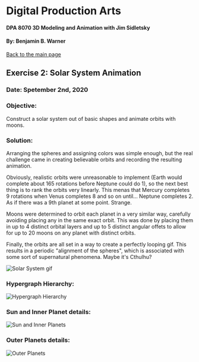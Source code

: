 # Digital Production Arts
#### DPA 8070 3D Modeling and Animation with Jim Sidletsky
#### By: Benjamin B. Warner

[Back to the main page](https://benwarnerdigitalarts.github.io/3Dworks/)

## Exercise 2: Solar System Animation
### Date: Spetember 2nd, 2020

### Objective:
Construct a solar system out of basic shapes and animate orbits with moons.

### Solution:
Arranging the spheres and assigning colors was simple enough, but the real challenge came in creating believable orbits and recording the resulting animation.

Obviously, realistic orbits were unreasonable to implement (Earth would complete about 165 rotations before Neptune could do 1), so the next best thing is to rank the orbits very linearly.  This menas that Mercury completes 9 rotations when Venus completes 8 and so on until... Neptune completes 2. As if there was a 9th planet at some point.  Strange.

Moons were determined to orbit each planet in a very similar way, carefully avoiding placing any in the same exact orbit.  This was done by placing them in up to 4 distinct orbital layers and up to 5 distinct angular offets to allow for up to 20 moons on any planet with distinct orbits.

Finally, the orbits are all set in a way to create a perfectly looping gif.  This results in a periodic "alignment of the spheres", which is associated with some sort of supernatural phenomena.  Maybe it's Cthulhu?

![Solar System gif](https://benwarnerdigitalarts.github.io/3Dworks/dpa8070/solarSystem/images/solarSystem.gif)

### Hypergraph Hierarchy:
![Hypergraph Hierarchy](https://benwarnerdigitalarts.github.io/3Dworks/dpa8070/solarSystem/images/hyperHierarchy.JPG)

### Sun and Inner Planet details:
![Sun and Inner Planets](https://benwarnerdigitalarts.github.io/3Dworks/dpa8070/solarSystem/images/sunAndInnerPlanets.JPG)

### Outer Planets details:
![Outer Planets](https://benwarnerdigitalarts.github.io/3Dworks/dpa8070/solarSystem/images/outerPlanets.JPG)
